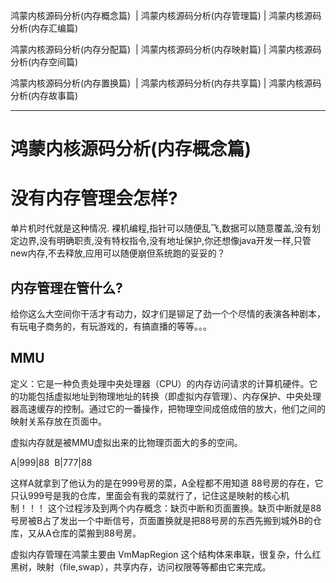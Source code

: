 

<!--
 * @version:
 * @Author:  StevenJokess https://github.com/StevenJokess
 * @Date: 2020-12-20 18:40:01
 * @LastEditors:  StevenJokess https://github.com/StevenJokess
 * @LastEditTime: 2020-12-20 18:53:43
 * @Description:
 * @TODO::
 * @Reference:e
-->

鸿蒙内核源码分析(内存概念篇)  | 鸿蒙内核源码分析(内存管理篇) | 鸿蒙内核源码分析(内存汇编篇)

鸿蒙内核源码分析(内存分配篇)  | 鸿蒙内核源码分析(内存映射篇) | 鸿蒙内核源码分析(内存空间篇) 

鸿蒙内核源码分析(内存置换篇)  | 鸿蒙内核源码分析(内存共享篇) | 鸿蒙内核源码分析(内存故事篇) 

---

# 鸿蒙内核源码分析(内存概念篇) 
# 没有内存管理会怎样?

单片机时代就是这种情况. 裸机编程,指针可以随便乱飞,数据可以随意覆盖,没有划定边界,没有明确职责,没有特权指令,没有地址保护,你还想像java开发一样,只管new内存,不去释放,应用可以随便崩但系统跑的妥妥的？

## 内存管理在管什么?

给你这么大空间你干活才有动力，奴才们是铆足了劲一个个尽情的表演各种剧本，有玩电子商务的，有玩游戏的，有搞直播的等等。。。

## MMU

定义：它是一种负责处理中央处理器（CPU）的内存访问请求的计算机硬件。它的功能包括虚拟地址到物理地址的转换（即虚拟内存管理）、内存保护、中央处理器高速缓存的控制。通过它的一番操作，把物理空间成倍成倍的放大，他们之间的映射关系存放在页面中。

虚拟内存就是被MMU虚拟出来的比物理页面大的多的空间。


A|999|88 
B|777|88

这样A就拿到了他认为的是在999号房的菜，A全程都不用知道 88号房的存在，它只认999号是我的仓库，里面会有我的菜就行了，记住这是映射的核心机制！！！ 这个过程涉及到两个内存概念：缺页中断和页面置换。缺页中断就是88号房被B占了发出一个中断信号，页面置换就是把88号房的东西先搬到城外B的仓库，又从A仓库的菜搬到88号房。

虚拟内存管理在鸿蒙主要由 VmMapRegion 这个结构体来串联，很复杂，什么红黑树，映射（file,swap），共享内存，访问权限等等都由它来完成。

